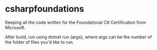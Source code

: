 # csharpfoundations
Keeping all the code written for the Foundational C# Certification from Microsoft.

After build, run using dotnet run {args}, where args can be the number of the folder of files you'd like to run.
